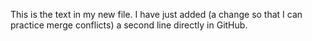 This is the text in my new file.
I have just added (a change so that I can practice merge conflicts) a second line directly in GitHub. 
